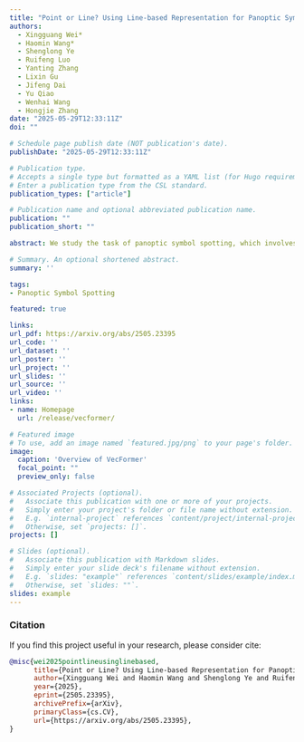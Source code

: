 ```yaml
---
title: "Point or Line? Using Line-based Representation for Panoptic Symbol Spotting in CAD Drawings"
authors:
  - Xingguang Wei*
  - Haomin Wang*
  - Shenglong Ye
  - Ruifeng Luo
  - Yanting Zhang
  - Lixin Gu
  - Jifeng Dai
  - Yu Qiao
  - Wenhai Wang
  - Hongjie Zhang
date: "2025-05-29T12:33:11Z"
doi: ""

# Schedule page publish date (NOT publication's date).
publishDate: "2025-05-29T12:33:11Z"

# Publication type.
# Accepts a single type but formatted as a YAML list (for Hugo requirements).
# Enter a publication type from the CSL standard.
publication_types: ["article"]

# Publication name and optional abbreviated publication name.
publication: ""
publication_short: ""

abstract: We study the task of panoptic symbol spotting, which involves identifying both individual instances of countable things and the semantic regions of uncountable stuff in computer-aided design (CAD) drawings composed of vector graphical primitives. Existing methods typically rely on image rasterization, graph construction, or point-based representation, but these approaches often suffer from high computational costs, limited generality, and loss of geometric structural information. In this paper, we propose VecFormer, a novel method that addresses these challenges through line-based representation of primitives. This design preserves the geometric continuity of the original primitive, enabling more accurate shape representation while maintaining a computation-friendly structure, making it well-suited for vector graphic understanding tasks. To further enhance prediction reliability, we introduce a Branch Fusion Refinement module that effectively integrates instance and semantic predictions, resolving their inconsistencies for more coherent panoptic outputs. Extensive experiments demonstrate that our method establishes a new state-of-the-art, achieving 91.1 PQ, with Stuff-PQ improved by 9.6 and 21.2 points over the second-best results under settings with and without prior information, respectively, highlighting the strong potential of line-based representation as a foundation for vector graphic understanding.

# Summary. An optional shortened abstract.
summary: ''

tags:
- Panoptic Symbol Spotting

featured: true

links:
url_pdf: https://arxiv.org/abs/2505.23395
url_code: ''
url_dataset: ''
url_poster: ''
url_project: ''
url_slides: ''
url_source: ''
url_video: ''
links:
- name: Homepage
  url: /release/vecformer/

# Featured image
# To use, add an image named `featured.jpg/png` to your page's folder. 
image:
  caption: 'Overview of VecFormer'
  focal_point: ""
  preview_only: false

# Associated Projects (optional).
#   Associate this publication with one or more of your projects.
#   Simply enter your project's folder or file name without extension.
#   E.g. `internal-project` references `content/project/internal-project/index.md`.
#   Otherwise, set `projects: []`.
projects: []

# Slides (optional).
#   Associate this publication with Markdown slides.
#   Simply enter your slide deck's filename without extension.
#   E.g. `slides: "example"` references `content/slides/example/index.md`.
#   Otherwise, set `slides: ""`.
slides: example
---
```


### Citation

If you find this project useful in your research, please consider cite:
```BibTex
@misc{wei2025pointlineusinglinebased,
      title={Point or Line? Using Line-based Representation for Panoptic Symbol Spotting in CAD Drawings}, 
      author={Xingguang Wei and Haomin Wang and Shenglong Ye and Ruifeng Luo and Yanting Zhang and Lixin Gu and Jifeng Dai and Yu Qiao and Wenhai Wang and Hongjie Zhang},
      year={2025},
      eprint={2505.23395},
      archivePrefix={arXiv},
      primaryClass={cs.CV},
      url={https://arxiv.org/abs/2505.23395}, 
}
```
